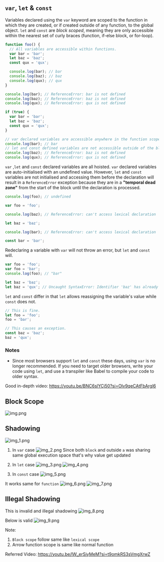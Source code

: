 ## `var`, `let` & `const`

Variables declared using the `var` keyword are scoped to the function in which they are created, or if created outside of any function, to the global object. `let` and `const` are _block scoped_, meaning they are only accessible within the nearest set of curly braces (function, if-else block, or for-loop).

```js
function foo() {
  // All variables are accessible within functions.
  var bar = 'bar';
  let baz = 'baz';
  const qux = 'qux';

  console.log(bar); // bar
  console.log(baz); // baz
  console.log(qux); // qux
}

console.log(bar); // ReferenceError: bar is not defined
console.log(baz); // ReferenceError: baz is not defined
console.log(qux); // ReferenceError: qux is not defined
```

```js
if (true) {
  var bar = 'bar';
  let baz = 'baz';
  const qux = 'qux';
}

// var declared variables are accessible anywhere in the function scope.
console.log(bar); // bar
// let and const defined variables are not accessible outside of the block they were defined in.
console.log(baz); // ReferenceError: baz is not defined
console.log(qux); // ReferenceError: qux is not defined
```

`var` ,`let` and `const` declared variables are all hoisted. `var` declared variables are auto-initialised with an undefined value. However, `let` and `const` variables are not initialised and accessing them before the declaration will result in a `ReferenceError` exception because they are in a **"temporal dead zone"** from the start of the block until the declaration is processed.

```js
console.log(foo); // undefined

var foo = 'foo';

console.log(baz); // ReferenceError: can't access lexical declaration 'baz' before initialization

let baz = 'baz';

console.log(bar); // ReferenceError: can't access lexical declaration 'bar' before initialization

const bar = 'bar';
```

Redeclaring a variable with `var` will not throw an error, but `let` and `const` will.

```js
var foo = 'foo';
var foo = 'bar';
console.log(foo); // "bar"

let baz = 'baz';
let baz = 'qux'; // Uncaught SyntaxError: Identifier 'baz' has already been declared
```

`let` and `const` differ in that `let` allows reassigning the variable's value while `const` does not.

```js
// This is fine.
let foo = 'foo';
foo = 'bar';

// This causes an exception.
const baz = 'baz';
baz = 'qux';
```

### Notes

- Since most browsers support `let` and `const` these days, using `var` is no longer recommended. If you need to target older browsers, write your code using `let`, and use a transpiler like Babel to compile your code to older syntax.

Good in-depth video: https://youtu.be/BNC6slYCj50?si=Olv9qeCAtFbArgl6

## Block Scope
![img.png](img.png)



## Shadowing
![img_1.png](img_1.png)

1. In `var` case
![img_2.png](img_2.png)
Since both `block` and outside `a` was sharing same global execution space
that's why value get updated 


2. In `let` case
![img_3.png](img_3.png)
![img_4.png](img_4.png)

3. In `const` case
![img_5.png](img_5.png)

It works same for `function`
![img_6.png](img_6.png)
![img_7.png](img_7.png)

## Illegal Shadowing

This is invalid and illegal shadowing
![img_8.png](img_8.png)

Below is valid
![img_9.png](img_9.png)

Note:
1. `Block scope` follow same like `lexical scope`
2. Arrow function scope is same like normal function

Referred Video: https://youtu.be/lW_erSjyMeM?si=t9omkRS3sVmgXrwZ
